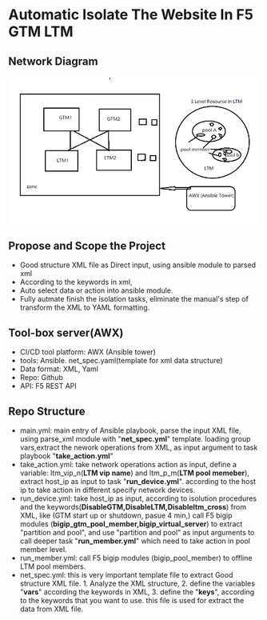 # Automatic Isolate The Website In F5 GTM LTM
## Network Diagram
![Diagram](https://github.com/davincizhao/Automatic-Isolate-The-Website-In-F5-GTM-LTM/blob/main/F5%20diagram.png)


## Propose and Scope the Project
 - Good structure XML file as Direct input, using ansible module to parsed xml
 - According to the keywords in xml,
 - Auto select data or action into ansible module. 
 - Fully autmate finish the isolation tasks, eliminate the manual's step of transform the XML to YAML formatting.

## Tool-box server(AWX)
- CI/CD tool platform: AWX (Ansible tower)
- tools: Ansible. net_spec.yaml(template for xml data structure)
- Data format: XML, Yaml
- Repo: Github
- API: F5 REST API

## Repo Structure
- main.yml: main entry of Ansible playbook, parse the input XML file, using parse_xml module with "**net_spec.yml**" template. loading group vars,extract the nework operations from XML, as input argument to task playbook "**take_action.yml**"
- take_action.yml: take network operations action as input, define a variable: ltm_vip_n(**LTM vip name**) and ltm_p_m(**LTM pool memeber**), extract host_ip as input to task "**run_device.yml**". according to the host ip to take action in different specify network devices.
- run_device.yml: take host_ip as input, according to isolution procedures and the keywords(**DisableGTM,DisableLTM,Disableltm_cross**) from XML, like (GTM start up or shutdown, pasue 4 min,) call F5 bigip modules (**bigip_gtm_pool_member,bigip_virtual_server**) to extract "partition and pool", and use "partition and pool" as input arguments to call deeper task "**run_member.yml**" which need to take action in pool member level.
- run_member.yml: call F5 bigip modules (bigip_pool_member) to offline LTM pool members.
- net_spec.yml: this is very important template file to extract Good structure XML file. 1. Analyze the XML structure, 2. define the variables "**vars**" according the keywords in XML, 3. define the "**keys**", according to the keywords that you want to use. this file is used for extract the data from XML file.
